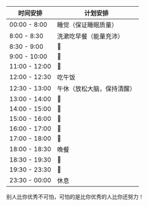 | 时间安排       | 计划安排                       |
| -------------- | ------------------------------ |
| 00:00 - 8:00   | 睡觉（保证睡眠质量）            |
| 8:00 - 8:30    | 洗漱吃早餐（能量充沛）          |
| 8:30 - 9:00    | 🦌                    |
| 9:00 - 10:00   | 🦌                    |
| 11:00 - 12:00  | 🦌                  |
| 12:00 - 12:30  | 吃午饭                          |
| 12:30 - 13:00  | 午休（放松大脑，保持清醒）      |
| 13:00 - 14:00  | 🦌                    |
| 14:00 - 15:00  | 🦌                   |
| 15:00 - 16:00  | 🦌                  |
| 16:00 - 17:00  | 🦌                 |
| 17:00 - 18:00  | 🦌                    |
| 18:00 - 18:30  | 晚餐                            |
| 18:30 - 19:30  | 🦌                |
| 19:30 - 23:30  | 🦌                |
| 23:30 - 00:00  | 休息                            |

别人比你优秀不可怕，可怕的是比你优秀的人比你还努力！